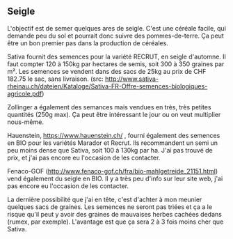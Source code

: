 Seigle
------

L'objectif est de semer quelques ares de seigle. C'est une céréale
facile, qui demande peu du sol et pourrait donc suivre des
pommes-de-terre. Ça peut être un bon premier pas dans la production de
céréales.

Sativa fournit des semences pour la variété RECRUT, en seigle
d'automne. Il faut compter 120 à 150kg par hectares de semis, soit 300
à 350 graines par m². Les semences se vendent dans des sacs de 25kg au
prix de CHF 182.75 le sac, sans livraison. (src:
http://www.sativa-rheinau.ch/dateien/Kataloge/Sativa-FR-Offre-semences-biologiques-agricole.pdf)

Zollinger a également des semances mais vendues en très, très petites
quantités (250g max). Ça peut être intéressant le jour ou on veut
multiplier nous-même.

Hauenstein, https://www.hauenstein.ch/ , fourni également des semences
en BIO pour les variétés Marador et Recrut. Ils recommandent un semi
un peu moins dense que Sativa, soit 100 à 130kg par ha. J'ai pas
trouvé de prix, et j'ai pas encore eu l'occasion de les contacter.

Fenaco-GOF (http://www.fenaco-gof.ch/fra/bio-mahlgetreide_21151.html)
vend également du seigle en BIO. Il y a très peu d'info sur leur site
web, j'ai pas encore eu l'occasion de les contacter.

La dernière possibilité que j'ai en tête, c'est d'achter à mon meunier
quelques sacs de graines. Les semences ne seront pas triées et ça a le
risque qu'il peut y avoir des graines de mauvaises herbes cachées
dedans (rumex, par exemple). L'avantage est que ça sera 2 à 3 fois
moins cher que Sativa.